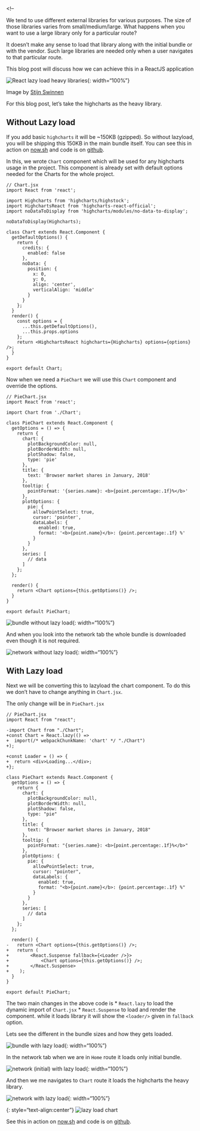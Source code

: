 &lt;!–

We tend to use different external libraries for various purposes. The size of those libraries varies from small/medium/large. What happens when you want to use a large library only for a particular route?

It doesn’t make any sense to load that library along with the initial bundle or with the vendor. Such large libraries are needed only when a user navigates to that particular route.

This blog post will discuss how we can achieve this in a ReactJS application

![React lazy load heavy libraries](https://s3.ap-south-1.amazonaws.com/revathskumar-blog-images/2019/react-large-libraries/stijn-swinnen-145895-unsplash.resized.jpg){: width=“100%”}

Image by [Stijn Swinnen](https://unsplash.com/@stijnswinnen?utm_medium=referral&utm_campaign=photographer-credit&utm_content=creditBadge)

For this blog post, let’s take the highcharts as the heavy library.

<a href="#without-lazy-load" id="without-lazy-load" class="anchor"><em></em></a>Without Lazy load
-------------------------------------------------------------------------------------------------

If you add basic `highcharts` it will be ~150KB (gzipped). So without lazyload, you will be shipping this 150KB in the main bundle itself. You can see this in action on [now.sh](https://withoutlazyload.rsknow.now.sh/) and code is on [github](https://github.com/revathskumar/react-lazy-load/tree/master/without-lazy-load).

In this, we wrote `Chart` component which will be used for any highcharts usage in the project. This component is already set with default options needed for the Charts for the whole project.

    // Chart.jsx
    import React from 'react';

    import Highcharts from 'highcharts/highstock';
    import HighchartsReact from 'highcharts-react-official';
    import noDataToDisplay from 'highcharts/modules/no-data-to-display';

    noDataToDisplay(Highcharts);

    class Chart extends React.Component {
      getDefaultOptions() {
        return {
          credits: {
            enabled: false
          },
          noData: {
            position: {
              x: 0,
              y: 0,
              align: 'center',
              verticalAlign: 'middle'
            }
          }
        };
      }
      render() {
        const options = {
          ...this.getDefaultOptions(),
          ...this.props.options
        };
        return <HighchartsReact highcharts={Highcharts} options={options} />;
      }
    }

    export default Chart;

Now when we need a `PieChart` we will use this `Chart` component and override the options.

    // PieChart.jsx
    import React from 'react';

    import Chart from './Chart';

    class PieChart extends React.Component {
      getOptions = () => {
        return {
          chart: {
            plotBackgroundColor: null,
            plotBorderWidth: null,
            plotShadow: false,
            type: 'pie'
          },
          title: {
            text: 'Browser market shares in January, 2018'
          },
          tooltip: {
            pointFormat: '{series.name}: <b>{point.percentage:.1f}%</b>'
          },
          plotOptions: {
            pie: {
              allowPointSelect: true,
              cursor: 'pointer',
              dataLabels: {
                enabled: true,
                format: '<b>{point.name}</b>: {point.percentage:.1f} %'
              }
            }
          },
          series: [
            // data
          ]
        };
      };

      render() {
        return <Chart options={this.getOptions()} />;
      }
    }

    export default PieChart;

![bundle without lazy load](https://s3.ap-south-1.amazonaws.com/revathskumar-blog-images/2019/react-large-libraries/without-lazy-load-bundles.png){: width=“100%”}

And when you look into the network tab the whole bundle is downloaded even though it is not required.

![network without lazy load](https://s3.ap-south-1.amazonaws.com/revathskumar-blog-images/2019/react-large-libraries/without-lazy-load-network.png){: width=“100%”}

<a href="#with-lazy-load" id="with-lazy-load" class="anchor"><em></em></a>With Lazy load
----------------------------------------------------------------------------------------

Next we will be converting this to lazyload the chart component. To do this we don’t have to change anything in `Chart.jsx`.

The only change will be in `PieChart.jsx`

    // PieChart.jsx
    import React from "react";

    -import Chart from "./Chart";
    +const Chart = React.lazy(() =>
    +  import(/* webpackChunkName: 'chart' */ "./Chart")
    +);

    +const Loader = () => {
    +  return <div>Loading...</div>;
    +};

    class PieChart extends React.Component {
      getOptions = () => {
        return {
          chart: {
            plotBackgroundColor: null,
            plotBorderWidth: null,
            plotShadow: false,
            type: "pie"
          },
          title: {
            text: "Browser market shares in January, 2018"
          },
          tooltip: {
            pointFormat: "{series.name}: <b>{point.percentage:.1f}%</b>"
          },
          plotOptions: {
            pie: {
              allowPointSelect: true,
              cursor: "pointer",
              dataLabels: {
                enabled: true,
                format: "<b>{point.name}</b>: {point.percentage:.1f} %"
              }
            }
          },
          series: [
            // data 
          ]
        };
      };

      render() {
    -   return <Chart options={this.getOptions()} />;
    +   return (
    +        <React.Suspense fallback={<Loader />}>
    +            <Chart options={this.getOptions()} />;
    +        </React.Suspense>
    +    );
      }
    }

    export default PieChart;

The two main changes in the above code is \* `React.lazy` to load the dynamic import of `Chart.jsx` \* `React.Suspense` to load and render the component. while it loads library it will show the `<loader/>` given in `fallback` option.

Lets see the different in the bundle sizes and how they gets loaded.

![bundle with lazy load](https://s3.ap-south-1.amazonaws.com/revathskumar-blog-images/2019/react-large-libraries/withlazyload-bundles.png){: width=“100%”}

In the network tab when we are in `Home` route it loads only initial bundle.

![network (initial) with lazy load](https://s3.ap-south-1.amazonaws.com/revathskumar-blog-images/2019/react-large-libraries/withlazyload-initial-network.png){: width=“100%”}

And then we me navigates to `Chart` route it loads the highcharts the heavy library.

![network with lazy load](https://s3.ap-south-1.amazonaws.com/revathskumar-blog-images/2019/react-large-libraries/withlazyload-network.png){: width=“100%”}

{: style=“text-align:center”} ![lazy load chart](https://s3.ap-south-1.amazonaws.com/revathskumar-blog-images/2019/react-large-libraries/lazyload.gif)

See this in action on [now.sh](https://withlazyload.rsknow.now.sh/) and code is on [github](https://github.com/revathskumar/react-lazy-load/tree/master/with-lazy-load).
